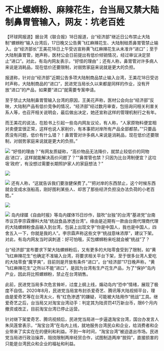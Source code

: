 # 不止螺蛳粉、麻辣花生，台当局又禁大陆制鼻胃管输入，网友：坑老百姓

【环球网报道】据台湾《联合报》18日报道，台“经济部”继近日公布禁止大陆制“螺蛳粉”输入台湾后，17日晚又公告黄飞红麻辣花生、大陆制硅质鼻胃管禁止输入。台“经济部长”王美花18日上午受访宣称黄飞红麻辣花生从未准许“进口”；至于大陆制鼻胃管，她声称，医材公会日前提出有低价倾销情况，经过审议决定禁止“进口”。对此，有岛内网友表示，“好怪的理由”；还有人称，鼻胃管对许多病人来说是消耗品，现在低价还要限制，对弱势家庭来说就是更大的负担。

报道称，针对台“经济部”近期公告多项大陆制商品禁止输入台湾，王美花18日受访时声称，大陆制商品的“进口”，民进党当局长久以来都是同样的作业，没有开放“进口”的产品，如果要“进口”就需要专案申请。

至于禁止大陆制鼻胃管输入台湾的原因，王美花声称，医材公会向台“经济部”反映，大陆制产品有低价竞争的情况，“经济部”经过数月审查，包括询问相关利害关系人等，也召开相关说明会，最后做出决定，她还宣称这样的管理机制行之有年。

而王美花的说法，在脸书上引起一些岛内网友议论，有人称，“人家原物料便宜相对卖便宜很正常，这样也说人家削价，有本事把对岸所有产品全部都禁。”“只要品质没有问题，低价有什么错？！鼻胃管对许多病人来说是消耗品，现在低价还要限制，对弱势家庭来说就是更大的负担。”

![](https://inews.gtimg.com/newsapp_bt/0/15616813157/1000)
“好怪的理由？”有网友质疑称，“高价物品无法降价，就禁止较低价的同物品‘进口’，这样就能解决高价问题了？”“鼻胃管也禁？只因为比台湾制便宜？这垃圾‘政府’，有没想过需要长期照护家人的家庭想法？”

![](https://inews.gtimg.com/newsapp_bt/0/15616813159/1000)

![](https://inews.gtimg.com/newsapp_bt/0/15616813161/1000)
还有人称，“这就告诉我们要涨健保费了。”“把对岸的东西禁止，这个时候东西就会变成水涨船高，刚好图利某些人、却苦了那些经济负担没办法负荷的小老百姓。”

![](https://inews.gtimg.com/newsapp_bt/0/15616813155/1000)

![](https://inews.gtimg.com/newsapp_bt/0/15616813158/1000)
岛内绿媒《自由时报》等岛内媒体15日炒作，鼓吹“台独”的台湾“基进党”台南市议员李宗霖爆料大陆“统战食品渗透台湾”。缘由是近期有一款由台南代理商代理的大陆螺蛳粉食品输入到台湾，包装上出现文字“你是中国人，我也是中国人，四舍五入一下，你就是我的人”。李宗霖声称这些文字“统战意味浓厚”，建议下架。对此，有岛内网友当时讽刺道：好可怕哦，买包螺蛳粉来吃就会被“统战”了？

台“经济部”宣布要求下架大陆螺蛳粉后，又有更多的大陆零食受到了限制，如“黄飞红麻辣花生”也确定不准输入台湾，将要求相关平台下架，至于很多台湾人爱吃的大陆零食“魔芋爽”，目前则是开放有条件“进口”。台“经济部”17日晚声称，“黄飞红麻辣花生”之所以不能“进口”，是因为台湾有生产花生产品，为了“保护”岛内产业，因此将比照螺蛳粉，禁止在台湾销售。

此前，民进党当局多次危言耸听，过度上纲上线，煽动岛内“恐中”情绪，展现了极度不自信。2020年8月，民进党当局宣布封杀爱奇艺、腾讯等大陆视频平台，理由是爱奇艺等在台湾太火，有“红色渗透”的嫌疑，可能被大陆用作“统战”工具。继爱奇艺之后，台当局又对淘宝台湾动手：判定其为陆资罚41万新台币，限6个月内撤资或改正，目前淘宝台湾已停止运营。

针对继下架爱奇艺、腾讯视频后，民进党当局进一步逼退淘宝台湾，国台办发言人朱凤莲曾表示，“淘宝台湾”在岛内上线，就地服务台湾民众和企业，给消费者和企业带来了实实在在的便利和利益。不到一年时间，“淘宝台湾”被迫退出市场。民进党当局进行政治操弄，阻挠限制两岸经贸合作，试图制造两岸“脱钩”，直接损害的只能是台湾民众和企业的福祉和利益。

